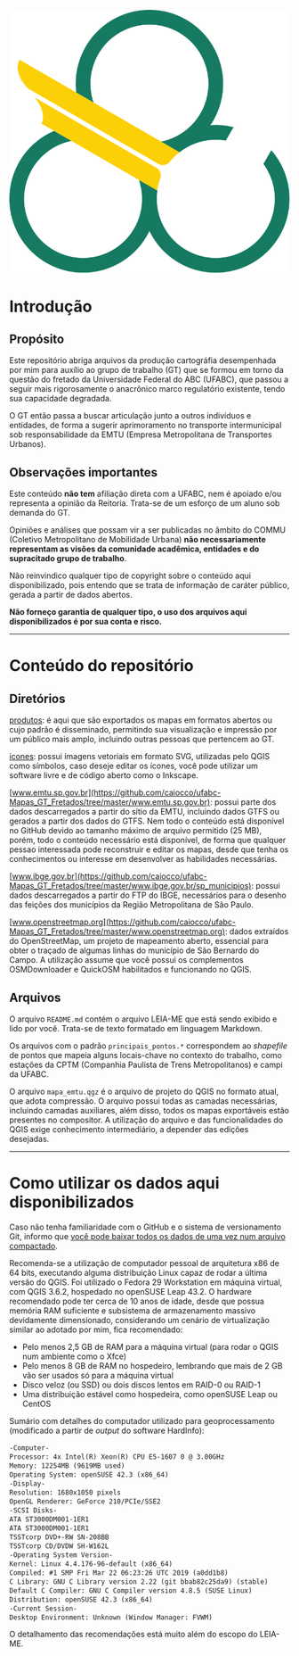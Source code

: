 ![Logotipo da UFABC](icones/ufabc.svg?raw=true)

# Introdução

## Propósito

Este repositório abriga arquivos da produção cartográfia desempenhada por mim para auxílio ao grupo de trabalho (GT) que se formou em torno da questão do fretado da Universidade Federal do ABC (UFABC), que passou a seguir mais rigorosamente o anacrônico marco regulatório existente, tendo sua capacidade degradada.

O GT então passa a buscar articulação junto a outros indivíduos e entidades, de forma a sugerir aprimoramento no transporte intermunicipal sob responsabilidade da EMTU (Empresa Metropolitana de Transportes Urbanos).

## Observações importantes

Este conteúdo **não tem** afiliação direta com a UFABC, nem é apoiado e/ou representa a opinião da Reitoria. Trata-se de um esforço de um aluno sob demanda do GT.

Opiniões e análises que possam vir a ser publicadas no âmbito do COMMU (Coletivo Metropolitano de Mobilidade Urbana) **não necessariamente representam as visões da comunidade acadêmica, entidades e do supracitado grupo de trabalho**.

Não reinvindico qualquer tipo de copyright sobre o conteúdo aqui disponibilizado, pois entendo que se trata de informação de caráter público, gerada a partir de dados abertos.

**Não forneço garantia de qualquer tipo, o uso dos arquivos aqui disponibilizados é por sua conta e risco.**

----------------

# Conteúdo do repositório

## Diretórios

[produtos](https://github.com/caiocco/ufabc-Mapas_GT_Fretados/tree/master/produtos): é aqui que são exportados os mapas em formatos abertos ou cujo padrão é disseminado, permitindo sua visualização e impressão por um público mais amplo, incluindo outras pessoas que pertencem ao GT.

[icones](https://github.com/caiocco/ufabc-Mapas_GT_Fretados/tree/master/icones): possui imagens vetoriais em formato SVG, utilizadas pelo QGIS como símbolos, caso deseje editar os ícones, você pode utilizar um software livre e de código aberto como o Inkscape.

[www.emtu.sp.gov.br](https://github.com/caiocco/ufabc-Mapas_GT_Fretados/tree/master/www.emtu.sp.gov.br): possui parte dos dados descarregados a partir do sítio da EMTU, incluindo dados GTFS ou gerados a partir dos dados do GTFS. Nem todo o conteúdo está disponível no GitHub devido ao tamanho máximo de arquivo permitido (25 MB), porém, todo o conteúdo necessário está disponível, de forma que qualquer pessao interessada pode reconstruir e editar os mapas, desde que tenha os conhecimentos ou interesse em desenvolver as habilidades necessárias.

[www.ibge.gov.br](https://github.com/caiocco/ufabc-Mapas_GT_Fretados/tree/master/www.ibge.gov.br/sp_municipios): possui dados descarregados a partir do FTP do IBGE, necessários para o desenho das feições dos municípios da Região Metropolitana de São Paulo.

[www.openstreetmap.org](https://github.com/caiocco/ufabc-Mapas_GT_Fretados/tree/master/www.openstreetmap.org): dados extraídos do OpenStreetMap, um projeto de mapeamento aberto, essencial para obter o traçado de algumas linhas do município de São Bernardo do Campo. A utilização assume que você possui os complementos OSMDownloader e QuickOSM habilitados e funcionando no QGIS.

## Arquivos

O arquivo `README.md` contém o arquivo LEIA-ME que está sendo exibido e lido por você. Trata-se de texto formatado em linguagem Markdown.

Os arquivos com o padrão `principais_pontos.*` correspondem ao *shapefile* de pontos que mapeia alguns locais-chave no contexto do trabalho, como estações da CPTM (Companhia Paulista de Trens Metropolitanos) e campi da UFABC.

O arquivo `mapa_emtu.qgz` é o arquivo de projeto do QGIS no formato atual, que adota compressão. O arquivo possui todas as camadas necessárias, incluindo camadas auxiliares, além disso, todos os mapas exportáveis estão presentes no compositor. A utilização do arquivo e das funcionalidades do QGIS exige conhecimento intermediário, a depender das edições desejadas.

----------------

# Como utilizar os dados aqui disponibilizados

Caso não tenha familiaridade com o GitHub e o sistema de versionamento Git, informo que [você pode baixar todos os dados de uma vez num arquivo compactado](https://github.com/caiocco/ufabc-Mapas_GT_Fretados/archive/master.zip).

Recomenda-se a utilização de computador pessoal de arquitetura x86 de 64 bits, executando alguma distribuição Linux capaz de rodar a última versão do QGIS. Foi utilizado o Fedora 29 Workstation em máquina virtual, com QGIS 3.6.2, hospedado no openSUSE Leap 43.2. O hardware recomendado pode ter cerca de 10 anos de idade, desde que possua memória RAM suficiente e subsistema de armazenamento massivo devidamente dimensionado, considerando um cenário de virtualização similar ao adotado por mim, fica recomendado:

* Pelo menos 2,5 GB de RAM para a máquina virtual (para rodar o QGIS num ambiente como o Xfce)
* Pelo menos 8 GB de RAM no hospedeiro, lembrando que mais de 2 GB vão ser usados só para a máquina virtual
* Disco veloz (ou SSD) ou dois discos lentos em RAID-0 ou RAID-1
* Uma distribuição estável como hospedeira, como openSUSE Leap ou CentOS

Sumário com detalhes do computador utilizado para geoprocessamento (modificado a partir de *output* do software HardInfo):

```
-Computer-
Processor: 4x Intel(R) Xeon(R) CPU E5-1607 0 @ 3.00GHz
Memory: 12254MB (9619MB used)
Operating System: openSUSE 42.3 (x86_64)
-Display-
Resolution: 1680x1050 pixels
OpenGL Renderer: GeForce 210/PCIe/SSE2
-SCSI Disks-
ATA ST3000DM001-1ER1
ATA ST3000DM001-1ER1
TSSTcorp DVD+-RW SN-208BB
TSSTcorp CD/DVDW SH-W162L
-Operating System Version-
Kernel: Linux 4.4.176-96-default (x86_64)
Compiled: #1 SMP Fri Mar 22 06:23:26 UTC 2019 (a0dd1b8)
C Library: GNU C Library version 2.22 (git bbab82c25da9) (stable)
Default C Compiler: GNU C Compiler version 4.8.5 (SUSE Linux) 
Distribution: openSUSE 42.3 (x86_64)
-Current Session-
Desktop Environment: Unknown (Window Manager: FVWM)
```

O detalhamento das recomendações está muito além do escopo do LEIA-ME.